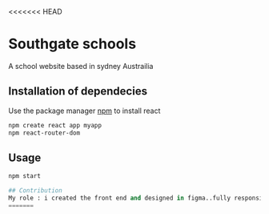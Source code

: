 <<<<<<< HEAD
# Southgate schools

 A school website based in sydney Austrailia
 
## Installation of dependecies

Use the package manager [npm](https://npm.pypa.io/en/stable/) to install react

```bash
npm create react app myapp
npm react-router-dom

```

## Usage

```python
npm start

## Contribution
My role : i created the front end and designed in figma..fully responsive 
=======
